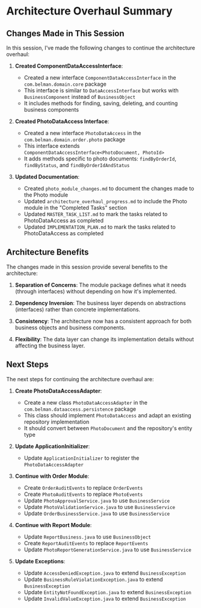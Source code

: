 # Architecture Overhaul Summary

## Changes Made in This Session

In this session, I've made the following changes to continue the architecture overhaul:

1. **Created ComponentDataAccessInterface**:
   - Created a new interface `ComponentDataAccessInterface` in the `com.belman.domain.core` package
   - This interface is similar to `DataAccessInterface` but works with `BusinessComponent` instead of `BusinessObject`
   - It includes methods for finding, saving, deleting, and counting business components

2. **Created PhotoDataAccess Interface**:
   - Created a new interface `PhotoDataAccess` in the `com.belman.domain.order.photo` package
   - This interface extends `ComponentDataAccessInterface<PhotoDocument, PhotoId>`
   - It adds methods specific to photo documents: `findByOrderId`, `findByStatus`, and `findByOrderIdAndStatus`

3. **Updated Documentation**:
   - Created `photo_module_changes.md` to document the changes made to the Photo module
   - Updated `architecture_overhaul_progress.md` to include the Photo module in the "Completed Tasks" section
   - Updated `MASTER_TASK_LIST.md` to mark the tasks related to PhotoDataAccess as completed
   - Updated `IMPLEMENTATION_PLAN.md` to mark the tasks related to PhotoDataAccess as completed

## Architecture Benefits

The changes made in this session provide several benefits to the architecture:

1. **Separation of Concerns**: The module package defines what it needs (through interfaces) without depending on how it's implemented.

2. **Dependency Inversion**: The business layer depends on abstractions (interfaces) rather than concrete implementations.

3. **Consistency**: The architecture now has a consistent approach for both business objects and business components.

4. **Flexibility**: The data layer can change its implementation details without affecting the business layer.

## Next Steps

The next steps for continuing the architecture overhaul are:

1. **Create PhotoDataAccessAdapter**:
   - Create a new class `PhotoDataAccessAdapter` in the `com.belman.dataaccess.persistence` package
   - This class should implement `PhotoDataAccess` and adapt an existing repository implementation
   - It should convert between `PhotoDocument` and the repository's entity type

2. **Update ApplicationInitializer**:
   - Update `ApplicationInitializer` to register the `PhotoDataAccessAdapter`

3. **Continue with Order Module**:
   - Create `OrderAuditEvents` to replace `OrderEvents`
   - Create `PhotoAuditEvents` to replace `PhotoEvents`
   - Update `PhotoApprovalService.java` to use `BusinessService`
   - Update `PhotoValidationService.java` to use `BusinessService`
   - Update `OrderBusinessService.java` to use `BusinessService`

4. **Continue with Report Module**:
   - Update `ReportBusiness.java` to use `BusinessObject`
   - Create `ReportAuditEvents` to replace `ReportEvents`
   - Update `PhotoReportGenerationService.java` to use `BusinessService`

5. **Update Exceptions**:
   - Update `AccessDeniedException.java` to extend `BusinessException`
   - Update `BusinessRuleViolationException.java` to extend `BusinessException`
   - Update `EntityNotFoundException.java` to extend `BusinessException`
   - Update `InvalidValueException.java` to extend `BusinessException`